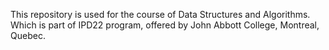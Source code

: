 This repository is used for the course of Data Structures and Algorithms.
Which is part of IPD22 program, offered by John Abbott College, Montreal, Quebec.


